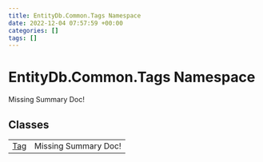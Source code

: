 ```yaml
---
title: EntityDb.Common.Tags Namespace
date: 2022-12-04 07:57:59 +00:00
categories: []
tags: []
---
```


# EntityDb.Common.Tags Namespace
Missing Summary Doc!
## Classes
<table><tr><td><a href='dotnet/entitydb.common.tags.tag'>Tag</a></td><td>Missing Summary Doc!</td></tr></table>

